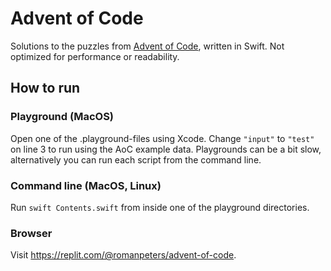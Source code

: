 # Advent of Code

Solutions to the puzzles from [Advent of Code](https://adventofcode.com/), written in Swift.
Not optimized for performance or readability.

## How to run
### Playground (MacOS)
Open one of the .playground-files using Xcode. Change `"input"` to `"test"` on line 3 to run using the AoC example data. 
Playgrounds can be a bit slow, alternatively you can run each script from the command line.

### Command line (MacOS, Linux)
Run `swift Contents.swift` from inside one of the playground directories.  

### Browser
Visit https://replit.com/@romanpeters/advent-of-code.

